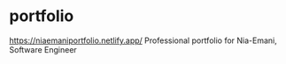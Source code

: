 # portfolio
https://niaemaniportfolio.netlify.app/
Professional portfolio for Nia-Emani, Software Engineer
